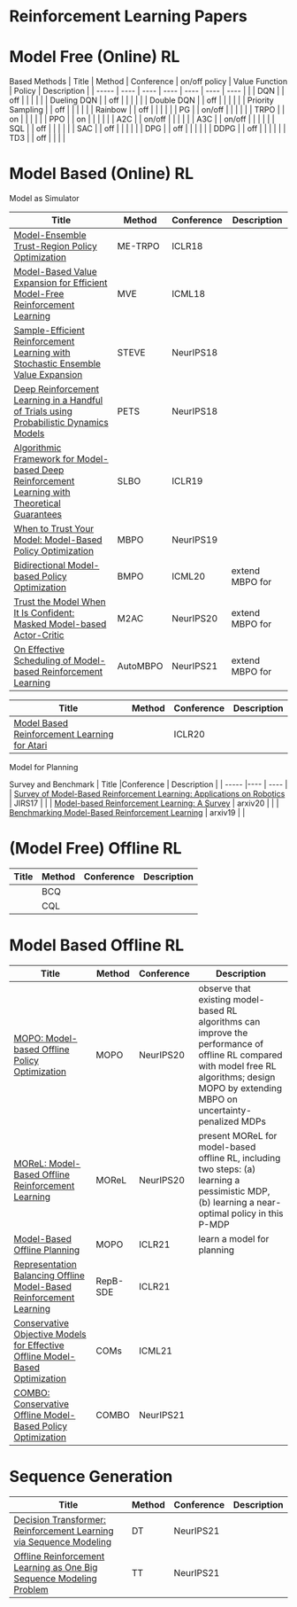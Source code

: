 # Reinforcement Learning Papers


Model Free (Online) RL
======
Based Methods
|  Title | Method | Conference | on/off policy | Value Function | Policy | Description |
| -----  | ----   | ----       |   ----  |   ---- | ----  |   ---- | 
| | DQN | | off | | | |
| | Dueling DQN | | off | | | |
| | Double DQN | | off | | | |
| | Priority Sampling | | off | | | |
| | Rainbow | | off | | | |
| | PG | | on/off | | | |
| | TRPO | | on | | | |
| | PPO | | on | | | |
| | A2C | | on/off | | | |
| | A3C | | on/off | | | |
|  | SQL | | off | | | |
|  | SAC | | off | | | |
|  | DPG | | off | | | |
|  | DDPG | | off | | | |
|  | TD3 | | off | | | |

Model Based (Online) RL
======
Model as Simulator

|  Title | Method | Conference |  Description |
| -----  | ----   | ----       |   ----  |
| [Model-Ensemble Trust-Region Policy Optimization](https://arxiv.org/pdf/1802.10592.pdf) | ME-TRPO | ICLR18 | |
| [Model-Based Value Expansion for Efficient Model-Free Reinforcement Learning](https://arxiv.org/pdf/1803.00101.pdf) | MVE | ICML18 |  |
| [Sample-Efficient Reinforcement Learning with Stochastic Ensemble Value Expansion](https://arxiv.org/pdf/1807.01675.pdf) | STEVE | NeurIPS18 | |
| [Deep Reinforcement Learning in a Handful of Trials using Probabilistic Dynamics Models](https://arxiv.org/pdf/1805.12114.pdf) | PETS | NeurIPS18 | |
| [Algorithmic Framework for Model-based Deep Reinforcement Learning with Theoretical Guarantees](https://arxiv.org/pdf/1807.03858.pdf)  | SLBO | ICLR19  | |
| [When to Trust Your Model: Model-Based Policy Optimization](https://arxiv.org/pdf/1906.08253.pdf) | MBPO | NeurIPS19  |  |
| [Bidirectional Model-based Policy Optimization](https://arxiv.org/pdf/2007.01995.pdf) | BMPO | ICML20  | extend MBPO for  |
| [Trust the Model When It Is Confident: Masked Model-based Actor-Critic](https://arxiv.org/pdf/2010.04893.pdf)| M2AC | NeurIPS20 | extend MBPO for |
| [On Effective Scheduling of Model-based Reinforcement Learning](https://arxiv.org/pdf/2111.08550.pdf) | AutoMBPO | NeurIPS21 | extend MBPO for |

|  Title | Method | Conference |  Description |
| -----  | ----   | ----       |   ----  |
| [Model Based Reinforcement Learning for Atari](https://arxiv.org/pdf/1903.00374.pdf) | | ICLR20 | |


Model for Planning


Survey and Benchmark
|  Title |Conference | Description |
| -----  |----       |   ----  |
| [Survey of Model-Based Reinforcement Learning: Applications on Robotics](https://www.researchgate.net/profile/Athanasios-Polydoros/publication/312921419_Survey_of_Model-Based_Reinforcement_Learning_Applications_on_Robotics/links/59cec68baca2721f434effc6/Survey-of-Model-Based-Reinforcement-Learning-Applications-on-Robotics.pdf) | JIRS17 | |
| [Model-based Reinforcement Learning: A Survey](https://arxiv.org/pdf/2006.16712.pdf) | arxiv20 | |
| [Benchmarking Model-Based Reinforcement Learning](https://arxiv.org/pdf/1907.02057.pdf) | arxiv19 | |


(Model Free) Offline RL
======

|  Title | Method | Conference | Description |
| -----  | ----   | ----       |   ----  |
| | BCQ | | |
| | CQL | | |



Model Based Offline RL
======

|  Title | Method | Conference | Description |
| -----  | ----   | ----       |   ----  |
| [MOPO: Model-based Offline Policy Optimization](https://arxiv.org/pdf/2005.13239.pdf) | MOPO | NeurIPS20 | observe that existing model-based RL algorithms can improve the performance of offline RL compared with model free RL algorithms; design MOPO by extending MBPO on uncertainty-penalized MDPs  |
| [MOReL: Model-Based Offline Reinforcement Learning](https://arxiv.org/pdf/2005.05951.pdf) | MOReL | NeurIPS20 | present MOReL for model-based offline RL, including two steps: (a) learning a pessimistic MDP, (b) learning a near-optimal policy in this P-MDP |
| [Model-Based Offline Planning](https://arxiv.org/pdf/2008.05556.pdf) | MOPO | ICLR21 | learn a model for planning |
| [Representation Balancing Offline Model-Based Reinforcement Learning](https://openreview.net/pdf?id=QpNz8r_Ri2Y) | RepB-SDE | ICLR21 | |
| [Conservative Objective Models for Effective Offline Model-Based Optimization](https://arxiv.org/pdf/2107.06882.pdf) | COMs | ICML21 | |
| [COMBO: Conservative Offline Model-Based Policy Optimization](https://arxiv.org/pdf/2102.08363v1.pdf) | COMBO | NeurIPS21 | |


Sequence Generation
======
|  Title | Method | Conference | Description |
| -----  | ----   | ----       |   ----  |
| [Decision Transformer: Reinforcement Learning via Sequence Modeling](https://arxiv.org/pdf/2106.01345.pdf) | DT | NeurIPS21 | |
| [Offline Reinforcement Learning as One Big Sequence Modeling Problem](https://arxiv.org/pdf/2106.02039.pdf) | TT | NeurIPS21 | | 



